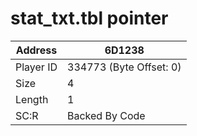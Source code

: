 #  stat_txt.tbl pointer
Address   | 6D1238
----------|-------------
Player ID | 334773 (Byte Offset: 0)
Size 	  | 4
Length 	  | 1
SC:R      | Backed By Code


